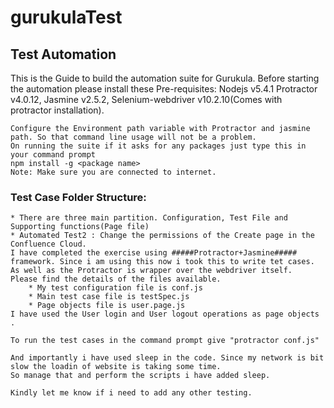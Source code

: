 # gurukulaTest

## Test Automation

This is the Guide to build the automation suite for Gurukula.
Before starting the automation please install these Pre-requisites:
    Nodejs v5.4.1
    Protractor v4.0.12,
    Jasmine v2.5.2,
    Selenium-webdriver v10.2.10(Comes with protractor installation).

	Configure the Environment path variable with Protractor and jasmine path. So that command line usage will not be a problem.
	On running the suite if it asks for any packages just type this in your command prompt
	npm install -g <package name>
	Note: Make sure you are connected to internet.

### Test Case Folder Structure:

	* There are three main partition. Configuration, Test File and Supporting functions(Page file)
	* Automated Test2 : Change the permissions of the Create page in the Confluence Cloud.
	I have completed the exercise using #####Protractor+Jasmine##### framework. Since i am using this now i took this to write tet cases. As well as the Protractor is wrapper over the webdriver itself. 
	Please find the details of the files available.
		* My test configuration file is conf.js
		* Main test case file is testSpec.js
		* Page objects file is user.page.js
	I have used the User login and User logout operations as page objects .

	To run the test cases in the command prompt give "protractor conf.js"

	And importantly i have used sleep in the code. Since my network is bit slow the loadin of website is taking some time. 
	So manage that and perform the scripts i have added sleep.

	Kindly let me know if i need to add any other testing.


